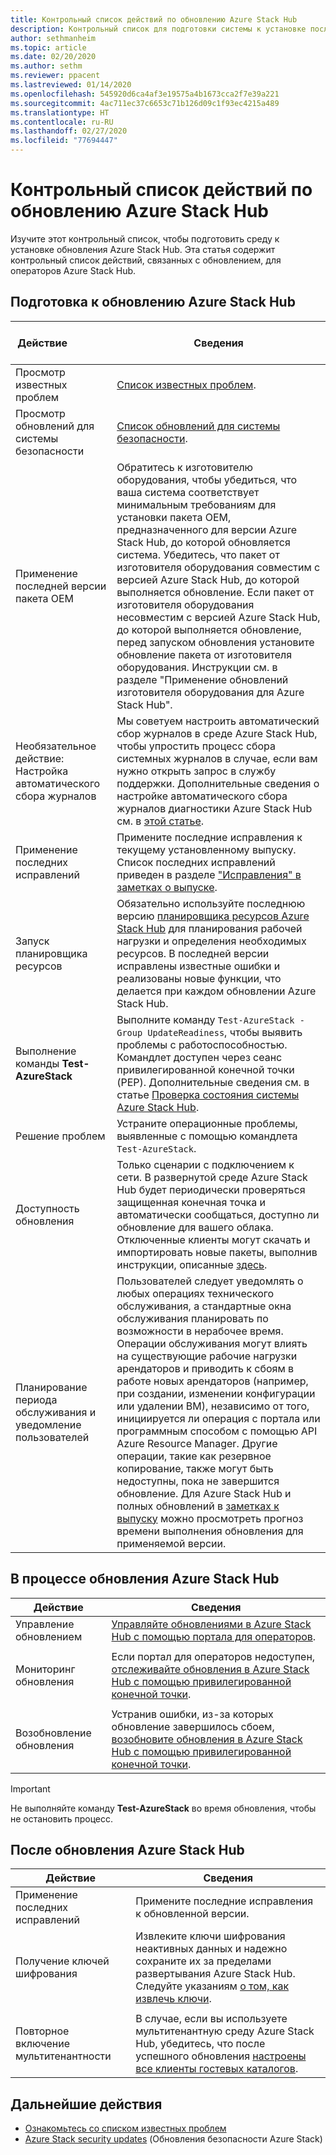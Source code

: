 ```yaml
---
title: Контрольный список действий по обновлению Azure Stack Hub
description: Контрольный список для подготовки системы к установке последнего обновления Azure Stack Hub.
author: sethmanheim
ms.topic: article
ms.date: 02/20/2020
ms.author: sethm
ms.reviewer: ppacent
ms.lastreviewed: 01/14/2020
ms.openlocfilehash: 545920d6ca4af3e19575a4b1673cca2f7e39a221
ms.sourcegitcommit: 4ac711ec37c6653c71b126d09c1f93ec4215a489
ms.translationtype: HT
ms.contentlocale: ru-RU
ms.lasthandoff: 02/27/2020
ms.locfileid: "77694447"
---
```

# <a name="azure-stack-hub-update-activity-checklist"></a>Контрольный список действий по обновлению Azure Stack Hub

Изучите этот контрольный список, чтобы подготовить среду к установке обновления Azure Stack Hub. Эта статья содержит контрольный список действий, связанных с обновлением, для операторов Azure Stack Hub.

## <a name="prepare-for-azure-stack-hub-update"></a>Подготовка к обновлению Azure Stack Hub

| &nbsp; &nbsp; &nbsp; &nbsp; &nbsp; &nbsp; &nbsp; &nbsp; &nbsp; &nbsp; &nbsp; Действие &nbsp; &nbsp; &nbsp; &nbsp; &nbsp; &nbsp; &nbsp; &nbsp; &nbsp; &nbsp; &nbsp;                   | Сведения                                                   |
|------------------------------|-----------------------------------------------------------|
| Просмотр известных проблем     | [Список известных проблем](known-issues.md).                |
| Просмотр обновлений для системы безопасности | [Список обновлений для системы безопасности](release-notes-security-updates.md).      |
| Применение последней версии пакета OEM | Обратитесь к изготовителю оборудования, чтобы убедиться, что ваша система соответствует минимальным требованиям для установки пакета OEM, предназначенного для версии Azure Stack Hub, до которой обновляется система. Убедитесь, что пакет от изготовителя оборудования совместим с версией Azure Stack Hub, до которой выполняется обновление. Если пакет от изготовителя оборудования несовместим с версией Azure Stack Hub, до которой выполняется обновление, перед запуском обновления установите обновление пакета от изготовителя оборудования. Инструкции см. в разделе "Применение обновлений изготовителя оборудования для Azure Stack Hub". |
| Необязательное действие: Настройка автоматического сбора журналов | Мы советуем настроить автоматический сбор журналов в среде Azure Stack Hub, чтобы упростить процесс сбора системных журналов в случае, если вам нужно открыть запрос в службу поддержки. Дополнительные сведения о настройке автоматического сбора журналов диагностики Azure Stack Hub см. в [этой статье](azure-stack-configure-automatic-diagnostic-log-collection.md). |
| Применение последних исправлений | Примените последние исправления к текущему установленному выпуску. Список последних исправлений приведен в разделе ["Исправления" в заметках о выпуске](release-notes.md). |
| Запуск планировщика ресурсов | Обязательно используйте последнюю версию [планировщика ресурсов Azure Stack Hub](azure-stack-capacity-planning-overview.md) для планирования рабочей нагрузки и определения необходимых ресурсов. В последней версии исправлены известные ошибки и реализованы новые функции, что делается при каждом обновлении Azure Stack Hub. |
| Выполнение команды **Test-AzureStack** | Выполните команду `Test-AzureStack -Group UpdateReadiness`, чтобы выявить проблемы с работоспособностью. Командлет доступен через сеанс привилегированной конечной точки (PEP). Дополнительные сведения см. в статье [Проверка состояния системы Azure Stack Hub](azure-stack-diagnostic-test.md). |
| Решение проблем | Устраните операционные проблемы, выявленные с помощью командлета `Test-AzureStack`. |
| Доступность обновления | Только сценарии с подключением к сети. В развернутой среде Azure Stack Hub будет периодически проверяться защищенная конечная точка и автоматически сообщаться, доступно ли обновление для вашего облака. Отключенные клиенты могут скачать и импортировать новые пакеты, выполнив инструкции, описанные [здесь](azure-stack-apply-updates.md). |
| Планирование периода обслуживания и уведомление пользователей | Пользователей следует уведомлять о любых операциях технического обслуживания, а стандартные окна обслуживания планировать по возможности в нерабочее время. Операции обслуживания могут влиять на существующие рабочие нагрузки арендаторов и приводить к сбоям в работе новых арендаторов (например, при создании, изменении конфигурации или удалении ВМ), независимо от того, инициируется ли операция с портала или программным способом с помощью API Azure Resource Manager. Другие операции, такие как резервное копирование, также могут быть недоступны, пока не завершится обновление. Для Azure Stack Hub и полных обновлений в [заметках к выпуску](release-notes.md) можно просмотреть прогноз времени выполнения обновления для применяемой версии. |

## <a name="during-azure-stack-hub-update"></a>В процессе обновления Azure Stack Hub

| Действие | Сведения |
|--------------------|------------------------------------------------------------------------------------------------------|
| Управление обновлением |[Управляйте обновлениями в Azure Stack Hub с помощью портала для операторов](azure-stack-updates.md). |
|  |  |
| Мониторинг обновления | Если портал для операторов недоступен, [отслеживайте обновления в Azure Stack Hub с помощью привилегированной конечной точки](azure-stack-monitor-update.md). |
|  |  |
| Возобновление обновления | Устранив ошибки, из-за которых обновление завершилось сбоем, [возобновите обновления в Azure Stack Hub с помощью привилегированной конечной точки](azure-stack-monitor-update.md). |

> [!IMPORTANT]  
> Не выполняйте команду **Test-AzureStack** во время обновления, чтобы не остановить процесс.

## <a name="after-azure-stack-hub-update"></a>После обновления Azure Stack Hub

| Действие | Сведения |
|--------------------------|----------------------------------------------------------------------------------------------------------------------------------------------------------------|
| Применение последних исправлений | Примените последние исправления к обновленной версии. |
| Получение ключей шифрования | Извлеките ключи шифрования неактивных данных и надежно сохраните их за пределами развертывания Azure Stack Hub. Следуйте указаниям [о том, как извлечь ключи](azure-stack-security-bitlocker.md). |
|  |  |
| Повторное включение мультитенантности | В случае, если вы используете мультитенантную среду Azure Stack Hub, убедитесь, что после успешного обновления [настроены все клиенты гостевых каталогов](azure-stack-enable-multitenancy.md#configure-guest-directory). |

## <a name="next-steps"></a>Дальнейшие действия

- [Ознакомьтесь со списком известных проблем](known-issues.md)
- [Azure Stack security updates](release-notes-security-updates.md) (Обновления безопасности Azure Stack)
